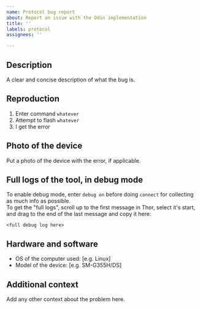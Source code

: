 ```yaml
---
name: Protocol bug report
about: Report an issue with the Odin implementation
title: ''
labels: protocol
assignees: ''

---
```


## Description
A clear and concise description of what the bug is.

## Reproduction
1) Enter command `whatever`
2) Attempt to flash `whatever`
3) I get the error

## Photo of the device
Put a photo of the device with the error, if applicable.

## Full logs of the tool, in debug mode
To enable debug mode, enter `debug on` before doing `connect` for collecting as much info as possible. \
To get the "full logs", scroll up to the first message in Thor, select it's start, and drag to the end of the last message and copy it here:
```
<full debug log here>
```

## Hardware and software
 - OS of the computer used: [e.g. Linux]
 - Model of the device: [e.g. SM-G355H/DS]

## Additional context
Add any other context about the problem here.
